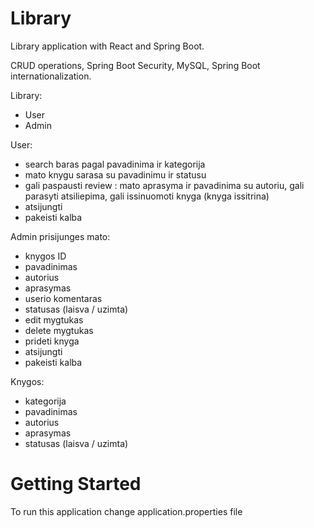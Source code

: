 # Library

Library application with React and Spring Boot.

CRUD operations, Spring Boot Security, MySQL, Spring Boot internationalization.

Library: 
 - User 
 - Admin

User: 
 - search baras pagal pavadinima ir kategorija 
 - mato knygu sarasa su pavadinimu ir statusu 
 - gali paspausti review : mato aprasyma ir pavadinima su autoriu, gali parasyti atsiliepima, gali issinuomoti knyga (knyga issitrina) 
 - atsijungti 
 - pakeisti kalba

Admin prisijunges mato: 
 - knygos ID 
 - pavadinimas 
 - autorius 
 - aprasymas 
 - userio komentaras 
 - statusas (laisva / uzimta) 
 - edit mygtukas 
 - delete mygtukas 
 - prideti knyga 
 - atsijungti 
 - pakeisti kalba

Knygos: 
 - kategorija 
 - pavadinimas 
 - autorius 
 - aprasymas 
 - statusas (laisva / uzimta)

 # Getting Started
 To run this application change application.properties file